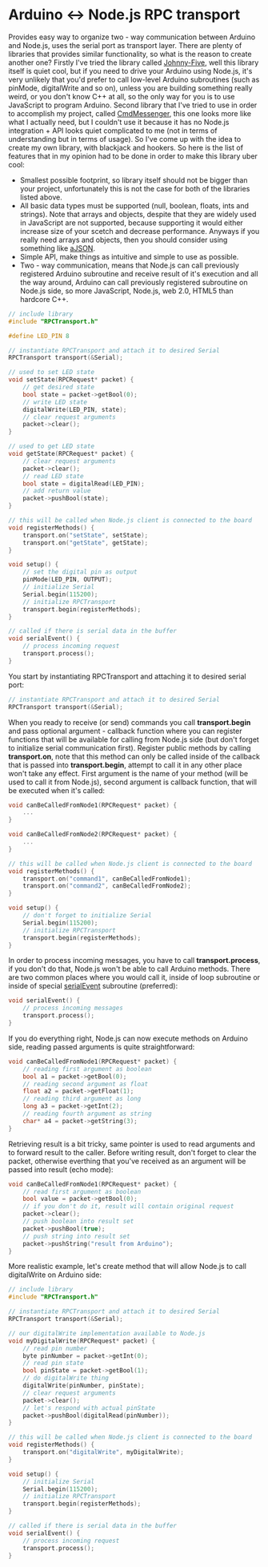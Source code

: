 # Arduino <-> Node.js RPC transport

Provides easy way to organize two - way communication between Arduino and Node.js, uses the serial port as transport layer. There are plenty of libraries that provides similar functionality, so what is the reason to create another one? Firstly I've tried the library called [Johnny-Five](https://github.com/rwaldron/johnny-five), well this library itself is quiet cool, but if you need to drive your Arduino using Node.js, it's very unlikely that you'd prefer to call low-level Arduino subroutines (such as pinMode, digitalWrite and so on), unless you are building something really weird, or you don't know C++ at all, so the only way for you is to use JavaScript to program Arduino. Second library that I've tried to use in order to accomplish my project, called [CmdMessenger](http://playground.arduino.cc/Code/CmdMessenger), this one looks more like what I actually need, but I couldn't use it because it has no Node.js integration + API looks quiet complicated to me (not in terms of understanding but in terms of usage). So I've come up with the idea to create my own library, with blackjack and hookers. So here is the list of features that in my opinion had to be done in order to make this library uber cool:
* Smallest possible footprint, so library itself should not be bigger than your project, unfortunately this is not the case for both of the libraries listed above.
* All basic data types must be supported (null, boolean, floats, ints and strings). Note that arrays and objects, despite that they are widely used in JavaScript are not supported, because supporting it would either increase size of your scetch and decrease performance. Anyways if you really need arrays and objects, then you should consider using something like [aJSON](https://github.com/interactive-matter/aJson).
* Simple API, make things as intuitive and simple to use as possible.
* Two - way communication, means that Node.js can call previously registered Arduino subroutine and receive result of it's execution and all the way around, Arduino can call previously registered subroutine on Node.js side, so more JavaScript, Node.js, web 2.0, HTML5 than hardcore C++.

```c++
// include library
#include "RPCTransport.h"

#define LED_PIN 8

// instantiate RPCTransport and attach it to desired Serial
RPCTransport transport(&Serial);

// used to set LED state
void setState(RPCRequest* packet) {
	// get desired state
	bool state = packet->getBool(0);
	// write LED state
	digitalWrite(LED_PIN, state);
	// clear request arguments
	packet->clear();
}

// used to get LED state
void getState(RPCRequest* packet) {
	// clear request arguments
	packet->clear();
	// read LED state
	bool state = digitalRead(LED_PIN);
	// add return value
	packet->pushBool(state);
}

// this will be called when Node.js client is connected to the board
void registerMethods() {
	transport.on("setState", setState);
	transport.on("getState", getState);
}

void setup() {
	// set the digital pin as output
	pinMode(LED_PIN, OUTPUT);
	// initialize Serial
	Serial.begin(115200);
	// initialize RPCTransport
	transport.begin(registerMethods);
}

// called if there is serial data in the buffer
void serialEvent() {
	// process incoming request
	transport.process();
}
```
You start by instantiating RPCTransport and attaching it to desired serial port:
```c++
// instantiate RPCTransport and attach it to desired Serial
RPCTransport transport(&Serial);
```
When you ready to receive (or send) commands you call **transport.begin** and pass optional argument - callback function where you can register functions that will be available for calling from Node.js side (but don't forget to initialize serial communication first). Register public methods by calling **transport.on**, note that this method can only be called inside of the callback that is passed into **transport.begin**, attempt to call it in any other place won't take any effect. First argument is the name of your method (will be used to call it from Node.js), second argument is callback function, that will be executed when it's called:
```c++
void canBeCalledFromNode1(RPCRequest* packet) {
	...
}

void canBeCalledFromNode2(RPCRequest* packet) {
	...
}

// this will be called when Node.js client is connected to the board
void registerMethods() {
	transport.on("command1", canBeCalledFromNode1);
	transport.on("command2", canBeCalledFromNode2);
}

void setup() {
	// don't forget to initialize Serial
	Serial.begin(115200);
	// initialize RPCTransport
	transport.begin(registerMethods);
}
```
In order to process incoming messages, you have to call **transport.process**, if you don't do that, Node.js won't be able to call Arduino methods. There are two common places where you would call it, inside of loop subroutine or inside of special [serialEvent](http://arduino.cc/en/Tutorial/SerialEvent) subroutine (preferred):
```c++
void serialEvent() {
	// process incoming messages
	transport.process();
}
```
If you do everything right, Node.js can now execute methods on Arduino side, reading passed arguments is quite straightforward:
```c++
void canBeCalledFromNode1(RPCRequest* packet) {
	// reading first argument as boolean
	bool a1 = packet->getBool(0);
	// reading second argument as float
	float a2 = packet->getFloat(1);
	// reading third argument as long
	long a3 = packet->getInt(2);
	// reading fourth argument as string
	char* a4 = packet->getString(3);
}
```
Retrieving result is a bit tricky, same pointer is used to read arguments and to forward result to the caller. Before writing result, don't forget to clear the packet, otherwise everthing that you've received as an argument will be passed into result (echo mode):
```c++
void canBeCalledFromNode1(RPCRequest* packet) {
	// read first argument as boolean
	bool value = packet->getBool(0);
	// if you don't do it, result will contain original request
	packet->clear();
	// push boolean into result set
	packet->pushBool(true);
	// push string into result set
	packet->pushString("result from Arduino");
}
```
More realistic example, let's create method that will allow Node.js to call digitalWrite on Arduino side:
```c++
// include library
#include "RPCTransport.h"

// instantiate RPCTransport and attach it to desired Serial
RPCTransport transport(&Serial);

// our digitalWrite implementation available to Node.js
void myDigitalWrite(RPCRequest* packet) {
	// read pin number
	byte pinNumber = packet->getInt(0);
	// read pin state
	bool pinState = packet->getBool(1);
	// do digitalWrite thing
	digitalWrite(pinNumber, pinState);
	// clear request arguments
	packet->clear();
	// let's respond with actual pinState
	packet->pushBool(digitalRead(pinNumber));
}

// this will be called when Node.js client is connected to the board
void registerMethods() {
	transport.on("digitalWrite", myDigitalWrite);
}

void setup() {
	// initialize Serial
	Serial.begin(115200);
	// initialize RPCTransport
	transport.begin(registerMethods);
}

// called if there is serial data in the buffer
void serialEvent() {
	// process incoming request
	transport.process();
}
```
